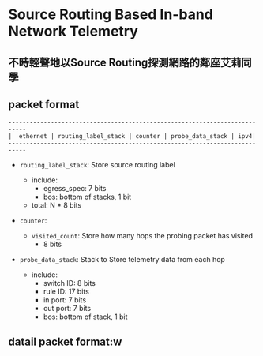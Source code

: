 # Source Routing Based In-band Network Telemetry
## 不時輕聲地以Source Routing探測網路的鄰座艾莉同學

## packet format
```
---------------------------------------------------------------------------
|  ethernet | routing_label_stack | counter | probe_data_stack | ipv4|
---------------------------------------------------------------------------
```
- `routing_label_stack`: Store source routing label
  - include:
    - egress_spec: 7 bits
    - bos: bottom of stacks, 1 bit
  - total: N * 8 bits

- `counter`: 
  - `visited_count`: Store how many hops the probing packet has visited
    - 8 bits

- `probe_data_stack`: Stack to Store telemetry data from each hop
  - include:
    - switch ID: 8 bits
    - rule ID: 17 bits
    - in port: 7 bits
    - out port: 7 bits
    - bos: bottom of stack, 1 bit

## datail packet format:w
